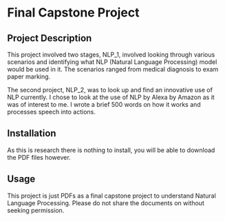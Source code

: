 # Final Capstone Project

## Project Description
This project involved two stages, NLP_1, involved looking through various scenarios and identifying what NLP (Natural Language Processing) model would be used in it. The scenarios ranged from medical diagnosis to exam paper marking.

The second project, NLP_2, was to look up and find an innovative use of NLP currently. I chose to look at the use of NLP by Alexa by Amazon as it was of interest to me. I wrote a brief 500 words on how it works and processes speech into actions.

## Installation
As this is research there is nothing to install, you will be able to download the PDF files however.

## Usage
This project is just PDFs as a final capstone project to understand Natural Language Processing. Please do not share the documents on without seeking permission.
